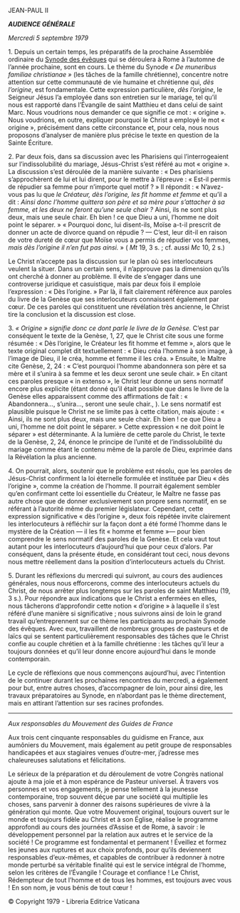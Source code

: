 JEAN-PAUL II

***AUDIENCE GÉNÉRALE***

*Mercredi 5 septembre 1979*

1\. Depuis un certain temps, les préparatifs de la prochaine Assemblée ordinaire du [Synode des évêques](http://www.vatican.va/roman_curia/synod/index_fr.htm) qui se déroulera à Rome à l’automne de l’année prochaine, sont en cours. Le thème du Synode *« De muneribus familiae christianae »* (les tâches de la famille chrétienne), concentre notre attention sur cette communauté de vie humaine et chrétienne qui, *dès l’origine*, est fondamentale. Cette expression particulière, *dès l’origine*, le Seigneur Jésus l’a employée dans son entretien sur le mariage, tel qu’il nous est rapporté dans l’Évangile de saint Matthieu et dans celui de saint Marc. Nous voudrions nous demander ce que signifie ce mot : « origine ». Nous voudrions, en outre, expliquer pourquoi le Christ a employé le mot « origine », précisément dans cette circonstance et, pour cela, nous nous proposons d’analyser de manière plus précise le texte en question de la Sainte Écriture.

2\. Par deux fois, dans sa discussion avec les Pharisiens qui l’interrogeaient sur l’indissolubilité du mariage, Jésus-Christ s’est référé au mot « origine ». La discussion s’est déroulée de la manière suivante : « Des pharisiens s’approchèrent de lui et lui dirent, pour le mettre à l’épreuve : « Est-il permis de répudier sa femme pour n’importe quel motif ? » Il répondit : « N’avez-vous pas lu que *le Créateur, dès l’origine, les fit homme et femme* et qu’il a dit : *Ainsi donc l’homme quittera son père et sa mère pour s’attacher à sa femme, et les deux ne feront qu’une seule chair ?* Ainsi, ils ne sont plus deux, mais une seule chair. Eh bien ! ce que Dieu a uni, l’homme ne doit point le séparer. » « Pourquoi donc, lui disent-ils, Moïse a-t-il prescrit de donner un acte de divorce quand on répudie ? — C’est, leur dit-il en raison de votre dureté de cœur que Moïse vous a permis de répudier vos femmes, *mais dès l’origine il n’en fut pas ainsi.* » ( *Mt* 19, 3 s. ; cf. aussi *Mc* 10, 2 s.)

Le Christ n’accepte pas la discussion sur le plan où ses interlocuteurs veulent la situer. Dans un certain sens, il n’approuve pas la dimension qu’ils ont cherché à donner au problème. Il évite de s’engager dans une controverse juridique et casuistique, mais par deux fois il emploie l’expression : « Dès l’origine. » Par là, il fait clairement référence aux paroles du livre de la Genèse que ses interlocuteurs connaissent également par cœur. De ces paroles qui constituent une révélation très ancienne, le Christ tire la conclusion et la discussion est close.

3\. *« Origine » signifie donc ce dont parle le livre de la Genèse.* C’est par conséquent le texte de la Genèse, 1, 27, que le Christ cite sous une forme résumée : « Dès l’origine, le Créateur les fit homme et femme », alors que le texte original complet dit textuellement : « Dieu créa l’homme à son image, à l’image de Dieu, il le créa, homme et femme il les créa. » Ensuite, le Maître cite Genèse, 2, 24 : « C’est pourquoi l’homme abandonnera son père et sa mère et il s’unira à sa femme et les deux seront une seule chair. » En citant ces paroles presque « in extenso », le Christ leur donne un sens normatif encore plus explicite (étant donné qu’il était possible que dans le livre de la Genèse elles apparaissent comme des affirmations de fait : « Abandonnera…, s’unira…, seront une seule chair., ). Le sens normatif est plausible puisque le Christ ne se limite pas à cette citation, mais ajoute : « Ainsi, ils ne sont plus deux, mais une seule chair. Eh bien ! ce que Dieu a uni, l’homme ne doit point le séparer. » Cette expression « ne doit point le séparer » est déterminante. A la lumière de cette parole du Christ, le texte de la Genèse, 2, 24, énonce le principe de l’unité et de l’indissolubilité du mariage comme étant le contenu même de la parole de Dieu, exprimée dans la Révélation la plus ancienne.

4\. On pourrait, alors, soutenir que le problème est résolu, que les paroles de Jésus-Christ confirment la loi éternelle formulée et instituée par Dieu « dès l’origine », comme la création de l’homme. Il pourrait également sembler qu’en confirmant cette loi essentielle du Créateur, le Maître ne fasse pas autre chose que de donner exclusivement son propre sens normatif, en se référant à l’autorité même du premier législateur. Cependant, cette expression significative « dès l’origine », deux fois répétée invite clairement les interlocuteurs à réfléchir sur la façon dont a été formé l’homme dans le mystère de la Création — il les fit « homme et femme »— pour bien comprendre le sens normatif des paroles de la Genèse. Et cela vaut tout autant pour les interlocuteurs d’aujourd’hui que pour ceux d’alors. Par conséquent, dans la présente étude, en considérant tout ceci, nous devons nous mettre réellement dans la position d’interlocuteurs actuels du Christ.

5\. Durant les réflexions du mercredi qui suivront, au cours des audiences générales, nous nous efforcerons, comme des interlocuteurs actuels du Christ, de nous arrêter plus longtemps sur les paroles de saint Matthieu (19, 3 s.). Pour répondre aux indications que le Christ a enfermées en elles, nous tâcherons d’approfondir cette notion « d’origine » à laquelle il s’est référé d’une manière si significative ; nous suivrons ainsi de loin le grand travail qu’entreprennent sur ce thème les participants au prochain Synode des évêques. Avec eux, travaillent de nombreux groupes de pasteurs et de laïcs qui se sentent particulièrement responsables des tâches que le Christ confie au couple chrétien et à la famille chrétienne : les tâches qu’il leur a toujours données et qu’il leur donne encore aujourd’hui dans le monde contemporain.

Le cycle de réflexions que nous commençons aujourd’hui, avec l’intention de le continuer durant les prochaines rencontres du mercredi, a également pour but, entre autres choses, d’accompagner de loin, pour ainsi dire, les travaux préparatoires au Synode, en n’abordant pas le thème directement, mais en attirant l’attention sur ses racines profondes.

* * *

*Aux responsables du Mouvement des Guides de France*

Aux trois cent cinquante responsables du guidisme en France, aux aumôniers du Mouvement, mais également au petit groupe de responsables handicapées et aux stagiaires venues d’outre-mer, j’adresse mes chaleureuses salutations et félicitations.

Le sérieux de la préparation et du déroulement de votre Congrès national ajoute à ma joie et à mon espérance de Pasteur universel. À travers vos personnes et vos engagements, je pense tellement à la jeunesse contemporaine, trop souvent déçue par une société qui multiplie les choses, sans parvenir à donner des raisons supérieures de vivre à la génération qui monte. Que votre Mouvement original, toujours ouvert sur le monde et toujours fidèle au Christ et à son Église, réalise le programme approfondi au cours des journées d’Assise et de Rome, à savoir : le développement personnel par la relation aux autres et le service de la société ! Ce programme est fondamental et permanent ! Éveillez et formez les jeunes aux ruptures et aux choix profonds, pour qu’ils deviennent responsables d’eux-mêmes, et capables de contribuer à redonner à notre monde perturbé sa véritable finalité qui est le service intégral de l’homme, selon les critères de l’Évangile ! Courage et confiance ! Le Christ, Rédempteur de tout l’homme et de tous les hommes, est toujours avec vous ! En son nom, je vous bénis de tout cœur !

© Copyright 1979 - Libreria Editrice Vaticana